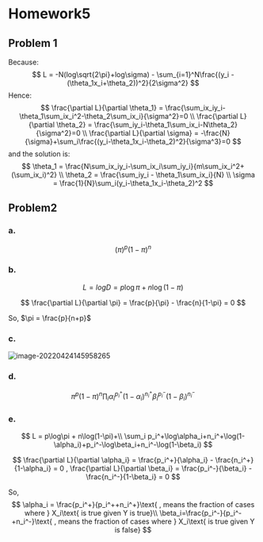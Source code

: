 # Homework5

## Problem 1

Because:
$$
L = -N(log\sqrt{2\pi}+log\sigma) - \sum_{i=1}^N\frac{(y_i - (\theta_1x_i+\theta_2))^2}{2\sigma^2}
$$
Hence:
$$
\frac{\partial L}{\partial \theta_1} = \frac{\sum_ix_iy_i-\theta_1\sum_ix_i^2-\theta_2\sum_ix_i}{\sigma^2}=0 \\
\frac{\partial L}{\partial \theta_2} = \frac{\sum_iy_i-\theta_1\sum_ix_i-N\theta_2}{\sigma^2}=0 \\
\frac{\partial L}{\partial \sigma} = -\frac{N}{\sigma}+\sum_i\frac{(y_i-\theta_1x_i-\theta_2)^2}{\sigma^3}=0
$$
and the solution is:
$$
\theta_1 = \frac{N\sum_ix_iy_i-\sum_ix_i\sum_iy_i}{m\sum_ix_i^2+(\sum_ix_i)^2} \\
\theta_2 = \frac{\sum_iy_i - \theta_1\sum_ix_i}{N} \\
\sigma = \frac{1}{N}\sum_i(y_i-\theta_1x_i-\theta_2)^2
$$

## Problem2

### a.

$$
(\pi)^p(1-\pi)^n
$$

### b.

$$
L = logD = p\log\pi+n\log(1-\pi)
$$

$$
\frac{\partial L}{\partial \pi} = \frac{p}{\pi} - \frac{n}{1-\pi} = 0
$$

So, $\pi = \frac{p}{n+p}$ 

### c.

![image-20220424145958265](https://cdn.jsdelivr.net/gh/skyline-pro/Picture//image-20220424145958265.png)

### d.

$$
\pi^p(1-\pi)^n\prod_i\alpha_i^{p_i^+}(1-\alpha_i)^{n_i^+}\beta_i^{p_i^-}(1-\beta_i)^{n_i^-}
$$

### e.

$$
L = p\log\pi + n\log(1-\pi)+\\ \sum_i p_i^+\log\alpha_i+n_i^+\log(1-\alpha_i)+p_i^-\log\beta_i+n_i^-\log(1-\beta_i)
$$

$$
\frac{\partial L}{\partial \alpha_i} = \frac{p_i^+}{\alpha_i} - \frac{n_i^+}{1-\alpha_i} = 0 , \frac{\partial L}{\partial \beta_i} = \frac{p_i^-}{\beta_i} - \frac{n_i^-}{1-\beta_i} = 0
$$

So,
$$
\alpha_i = \frac{p_i^+}{p_i^++n_i^+}\text{ , means the fraction of cases where } X_i\text{ is true given Y is true}\\
\beta_i=\frac{p_i^-}{p_i^-+n_i^-}\text{ , means the fraction of cases where } X_i\text{ is true given Y is false}
$$
